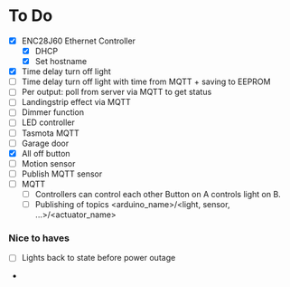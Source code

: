 # To Do
- [x] ENC28J60 Ethernet Controller
	- [x] DHCP
	- [x] Set hostname
- [x] Time delay turn off light
- [ ] Time delay turn off light with time from MQTT + saving to EEPROM
- [ ] Per output: poll from server via MQTT to get status
- [ ] Landingstrip effect via MQTT
- [ ] Dimmer function
- [ ] LED controller
- [ ] Tasmota MQTT
- [ ] Garage door
- [x] All off button
- [ ] Motion sensor
- [ ] Publish MQTT sensor
- [ ] MQTT
	- [ ] Controllers can control each other
	      Button on A controls light on B.
	- [ ] Publishing of topics
	      <arduino_name>/<light, sensor, ...>/<actuator_name>
### Nice to haves
- [ ] Lights back to state before power outage
- 
